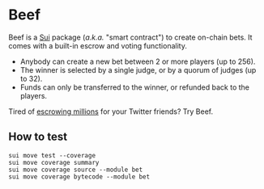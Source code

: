 # Beef

Beef is a [Sui](https://sui.io/) package (_a.k.a._ "smart contract") to create on-chain bets. It comes with a built-in escrow and voting functionality.

- Anybody can create a new bet between 2 or more players (up to 256).
- The winner is selected by a single judge, or by a quorum of judges (up to 32).
- Funds can only be transferred to the winner, or refunded back to the players.

Tired of [escrowing millions](https://twitter.com/GiganticRebirth/status/1503335929976664065) for your Twitter friends? Try Beef.

## How to test
```
sui move test --coverage
sui move coverage summary
sui move coverage source --module bet
sui move coverage bytecode --module bet
```
